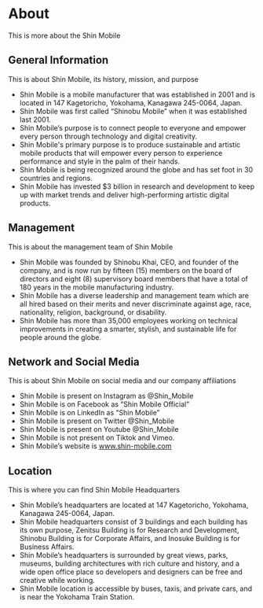 # About

This is more about the Shin Mobile

## General Information

This is about Shin Mobile, its history, mission, and purpose

- Shin Mobile is a mobile manufacturer that was established in 2001 and is located in 147 Kagetoricho, Yokohama, Kanagawa 245-0064, Japan.
- Shin Mobile was first called “Shinobu Mobile” when it was established last 2001.
- Shin Mobile’s purpose is to connect people to everyone and empower every person through technology and digital creativity.
- Shin Mobile's primary purpose is to produce sustainable and artistic mobile products that will empower every person to experience performance and style in the palm of their hands.
- Shin Mobile is being recognized around the globe and has set foot in 30 countries and regions.
- Shin Mobile has invested $3 billion in research and development to keep up with market trends and deliver high-performing artistic digital products.

## Management

This is about the management team of Shin Mobile

- Shin Mobile was founded by Shinobu Khai, CEO, and founder of the company, and is now run by fifteen (15) members on the board of directors and eight (8) supervisory board members that have a total of 180 years in the mobile manufacturing industry.
- Shin Mobile has a diverse leadership and management team which are all hired based on their merits and never discriminate against age, race, nationality, religion, background, or disability.
- Shin Mobile has more than 35,000 employees working on technical improvements in creating a smarter, stylish, and sustainable life for people around the globe.

## Network and Social Media

This is about Shin Mobile on social media and our company affiliations

- Shin Mobile is present on Instagram as @Shin_Mobile
- Shin Mobile is on Facebook as “Shin Mobile Official”
- Shin Mobile is on LinkedIn as “Shin Mobile”
- Shin Mobile is present on Twitter @Shin_Mobile
- Shin Mobile is present on Youtube @Shin_Mobile
- Shin Mobile is not present on Tiktok and Vimeo.
- Shin Mobile’s website is www.shin-mobile.com

## Location

This is where you can find Shin Mobile Headquarters

- Shin Mobile’s headquarters are located at 147 Kagetoricho, Yokohama, Kanagawa 245-0064, Japan.
- Shin Mobile headquarters consist of 3 buildings and each building has its own purpose, Zenitsu Building is for Research and Development, Shinobu Building is for Corporate Affairs, and Inosuke Building is for Business Affairs.
- Shin Mobile’s headquarters is surrounded by great views, parks, museums, building architectures with rich culture and history, and a wide open office place so developers and designers can be free and creative while working.
- Shin Mobile location is accessible by buses, taxis, and private cars, and is near the Yokohama Train Station.